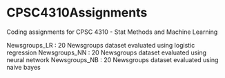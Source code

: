 # CPSC4310Assignments
Coding assignments for CPSC 4310 - Stat Methods and Machine Learning

Newsgroups_LR : 20 Newsgroups dataset evaluated using logistic regression
Newsgroups_NN : 20 Newsgroups dataset evaluated using neural network
Newsgroups_NB : 20 Newsgroups dataset evaluated using naive bayes
